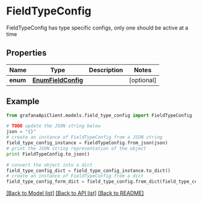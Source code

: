 # FieldTypeConfig

FieldTypeConfig has type specific configs, only one should be active at a time

## Properties
Name | Type | Description | Notes
------------ | ------------- | ------------- | -------------
**enum** | [**EnumFieldConfig**](EnumFieldConfig.md) |  | [optional] 

## Example

```python
from grafanaApiClient.models.field_type_config import FieldTypeConfig

# TODO update the JSON string below
json = "{}"
# create an instance of FieldTypeConfig from a JSON string
field_type_config_instance = FieldTypeConfig.from_json(json)
# print the JSON string representation of the object
print FieldTypeConfig.to_json()

# convert the object into a dict
field_type_config_dict = field_type_config_instance.to_dict()
# create an instance of FieldTypeConfig from a dict
field_type_config_form_dict = field_type_config.from_dict(field_type_config_dict)
```
[[Back to Model list]](../README.md#documentation-for-models) [[Back to API list]](../README.md#documentation-for-api-endpoints) [[Back to README]](../README.md)


